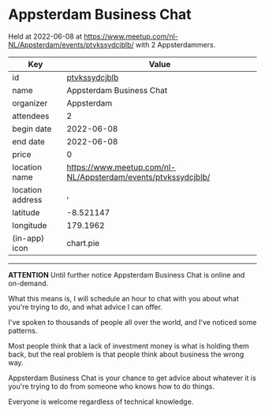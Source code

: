 # Appsterdam Business Chat
Held at 2022-06-08 at https://www.meetup.com/nl-NL/Appsterdam/events/ptvkssydcjblb/ with 2 Appsterdammers.
        
|Key|Value
|---|---|
|id|[ptvkssydcjblb](https://www.meetup.com/appsterdam/events/ptvkssydcjblb/)|
|name|Appsterdam Business Chat|
|organizer|Appsterdam|
|attendees|2|
|begin date|2022-06-08|
|end date|2022-06-08|
|price|0|
|location name|https://www.meetup.com/nl-NL/Appsterdam/events/ptvkssydcjblb/|
|location address|, |
|latitude|-8.521147|
|longitude|179.1962|
|(in-app) icon|chart.pie|

---

**ATTENTION** Until further notice Appsterdam Business Chat is online and on-demand.

What this means is, I will schedule an hour to chat with you about what you're trying to do, and what advice I can offer.

I've spoken to thousands of people all over the world, and I've noticed some patterns.

Most people think that a lack of investment money is what is holding them back, but the real problem is that people think about business the wrong way.

Appsterdam Business Chat is your chance to get advice about whatever it is you're trying to do from someone who knows how to do things.

Everyone is welcome regardless of technical knowledge.
